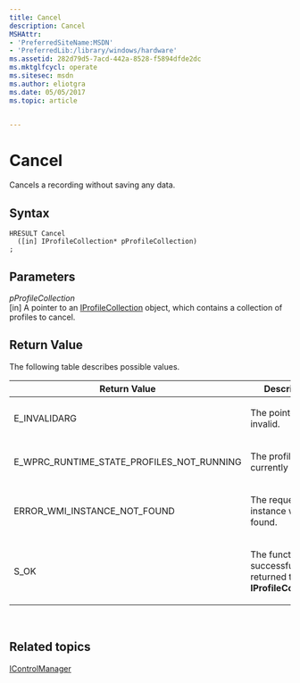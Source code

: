 ```yaml
---
title: Cancel
description: Cancel
MSHAttr:
- 'PreferredSiteName:MSDN'
- 'PreferredLib:/library/windows/hardware'
ms.assetid: 282d79d5-7acd-442a-8528-f5894dfde2dc
ms.mktglfcycl: operate
ms.sitesec: msdn
ms.author: eliotgra
ms.date: 05/05/2017
ms.topic: article


---
```


# Cancel


Cancels a recording without saving any data.

## Syntax


```
HRESULT Cancel
  ([in] IProfileCollection* pProfileCollection)
;
```

## Parameters


<a href="" id="pprofilecollection"></a>*pProfileCollection*  
\[in\] A pointer to an [IProfileCollection](iprofilecollection.md) object, which contains a collection of profiles to cancel.

## Return Value


The following table describes possible values.

<table>
<colgroup>
<col width="50%" />
<col width="50%" />
</colgroup>
<thead>
<tr class="header">
<th>Return Value</th>
<th>Description</th>
</tr>
</thead>
<tbody>
<tr class="odd">
<td><p>E_INVALIDARG</p></td>
<td><p>The pointer was invalid.</p></td>
</tr>
<tr class="even">
<td><p>E_WPRC_RUNTIME_STATE_PROFILES_NOT_RUNNING</p></td>
<td><p>The profile is not currently running.</p></td>
</tr>
<tr class="odd">
<td><p>ERROR_WMI_INSTANCE_NOT_FOUND</p></td>
<td><p>The requested instance was not found.</p></td>
</tr>
<tr class="even">
<td><p>S_OK</p></td>
<td><p>The function successfully returned the <strong>IProfileCollection</strong>.</p></td>
</tr>
</tbody>
</table>

 

## Related topics


[IControlManager](icontrolmanager.md)

 

 







